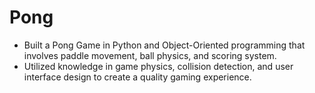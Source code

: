 # Pong
- Built a Pong Game in Python and Object-Oriented programming that involves paddle movement, ball physics, and scoring system.
- Utilized knowledge in game physics, collision detection, and user interface design to create a quality gaming experience. 

